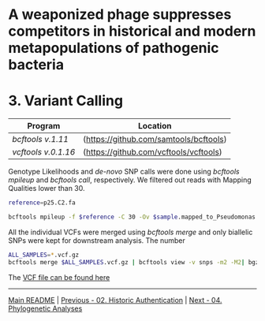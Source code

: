 # A weaponized phage suppresses competitors in historical and modern metapopulations of pathogenic bacteria
# 3. Variant Calling

Program                  | Location
------------------------ | ----------------------------
*bcftools v.1.11*        | (https://github.com/samtools/bcftools)
*vcftools v.0.1.16*      | (https://github.com/vcftools/vcftools)


Genotype Likelihoods and *de-novo* SNP calls were done using *bcftools mpileup* and *bcftools call*, respectively. We filtered out reads with Mapping Qualities lower than 30.
```bash
reference=p25.C2.fa

bcftools mpileup -f $reference -C 30 -Ov $sample.mapped_to_Pseudomonas.dd.bam | bcftools call -c --ploidy 1 | bgzip > $sample.vcf.gz
```

All the individual VCFs were merged using *bcftools merge* and only biallelic SNPs were kept for downstream analysis. The number 
```bash
ALL_SAMPLES=*.vcf.gz
bcftools merge $ALL_SAMPLES.vcf.gz | bcftools view -v snps -m2 -M2| bgzip > ALL.SNPs.biallelic.vcf.gz
```

The [VCF file can be found here](/data/03_Variant_Calling/)

---
[Main README](/README.md) | [Previous - 02. Historic Authentication](/02_Historic_Authentication.md) | [Next - 04. Phylogenetic Analyses](/04_Phylogenetic_Analyses.md)
